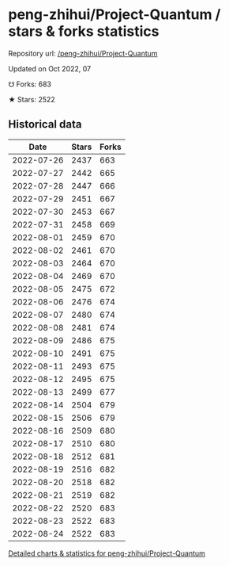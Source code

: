# peng-zhihui/Project-Quantum / stars & forks statistics

Repository url: [/peng-zhihui/Project-Quantum](https://github.com/peng-zhihui/Project-Quantum)

Updated on Oct 2022, 07

☋ Forks: 683

★ Stars: 2522

## Historical data
| Date | Stars | Forks |
|------|-------|-------|
| 2022-07-26 | 2437 | 663 | 
| 2022-07-27 | 2442 | 665 | 
| 2022-07-28 | 2447 | 666 | 
| 2022-07-29 | 2451 | 667 | 
| 2022-07-30 | 2453 | 667 | 
| 2022-07-31 | 2458 | 669 | 
| 2022-08-01 | 2459 | 670 | 
| 2022-08-02 | 2461 | 670 | 
| 2022-08-03 | 2464 | 670 | 
| 2022-08-04 | 2469 | 670 | 
| 2022-08-05 | 2475 | 672 | 
| 2022-08-06 | 2476 | 674 | 
| 2022-08-07 | 2480 | 674 | 
| 2022-08-08 | 2481 | 674 | 
| 2022-08-09 | 2486 | 675 | 
| 2022-08-10 | 2491 | 675 | 
| 2022-08-11 | 2493 | 675 | 
| 2022-08-12 | 2495 | 675 | 
| 2022-08-13 | 2499 | 677 | 
| 2022-08-14 | 2504 | 679 | 
| 2022-08-15 | 2506 | 679 | 
| 2022-08-16 | 2509 | 680 | 
| 2022-08-17 | 2510 | 680 | 
| 2022-08-18 | 2512 | 681 | 
| 2022-08-19 | 2516 | 682 | 
| 2022-08-20 | 2518 | 682 | 
| 2022-08-21 | 2519 | 682 | 
| 2022-08-22 | 2520 | 683 | 
| 2022-08-23 | 2522 | 683 | 
| 2022-08-24 | 2522 | 683 | 


[Detailed charts & statistics for peng-zhihui/Project-Quantum](https://reviewgithub.com/rep/peng-zhihui/Project-Quantum)
